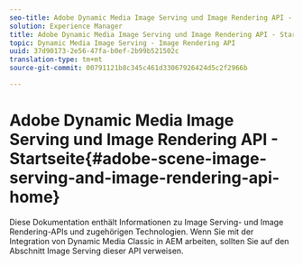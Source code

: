 ```yaml
---
seo-title: Adobe Dynamic Media Image Serving und Image Rendering API - Startseite
solution: Experience Manager
title: Adobe Dynamic Media Image Serving und Image Rendering API - Startseite
topic: Dynamic Media Image Serving - Image Rendering API
uuid: 37d90173-2e56-47fa-b0ef-2b99b521502c
translation-type: tm+mt
source-git-commit: 00791121b8c345c461d33067926424d5c2f2966b

---
```



# Adobe Dynamic Media Image Serving und Image Rendering API - Startseite{#adobe-scene-image-serving-and-image-rendering-api-home}

Diese Dokumentation enthält Informationen zu Image Serving- und Image Rendering-APIs und zugehörigen Technologien. Wenn Sie mit der Integration von Dynamic Media Classic in AEM arbeiten, sollten Sie auf den Abschnitt Image Serving dieser API verweisen.